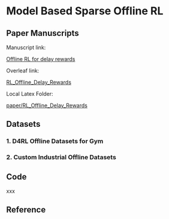# Model Based Sparse Offline RL

## Paper Manuscripts

Manuscript link:

[Offline RL for delay rewards](https://clammy-feels-e03.notion.site/Offline-RL-for-delay-rewards-1f815340bb0b4937862127180b23590b)

Overleaf link:

[RL_Offline_Delay_Rewards](https://www.overleaf.com/project/617812aa8bb2ee6d5adccf00)

Local Latex Folder:

[paper/RL_Offline_Delay_Rewards](paper/RL_Offline_Delay_Rewards)

## Datasets

### 1. D4RL Offline Datasets for Gym

### 2. Custom Industrial Offline Datasets

## Code

xxx

## Reference

